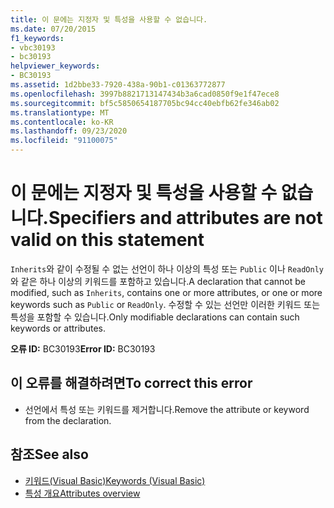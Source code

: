 ```yaml
---
title: 이 문에는 지정자 및 특성을 사용할 수 없습니다.
ms.date: 07/20/2015
f1_keywords:
- vbc30193
- bc30193
helpviewer_keywords:
- BC30193
ms.assetid: 1d2bbe33-7920-438a-90b1-c01363772877
ms.openlocfilehash: 3997b8821713147434b3a6cad0850f9e1f47ece8
ms.sourcegitcommit: bf5c5850654187705bc94cc40ebfb62fe346ab02
ms.translationtype: MT
ms.contentlocale: ko-KR
ms.lasthandoff: 09/23/2020
ms.locfileid: "91100075"
---
```

# <a name="specifiers-and-attributes-are-not-valid-on-this-statement"></a><span data-ttu-id="20372-102">이 문에는 지정자 및 특성을 사용할 수 없습니다.</span><span class="sxs-lookup"><span data-stu-id="20372-102">Specifiers and attributes are not valid on this statement</span></span>

<span data-ttu-id="20372-103">`Inherits`와 같이 수정될 수 없는 선언이 하나 이상의 특성 또는 `Public` 이나 `ReadOnly`와 같은 하나 이상의 키워드를 포함하고 있습니다.</span><span class="sxs-lookup"><span data-stu-id="20372-103">A declaration that cannot be modified, such as `Inherits`, contains one or more attributes, or one or more keywords such as `Public` or `ReadOnly`.</span></span> <span data-ttu-id="20372-104">수정할 수 있는 선언만 이러한 키워드 또는 특성을 포함할 수 있습니다.</span><span class="sxs-lookup"><span data-stu-id="20372-104">Only modifiable declarations can contain such keywords or attributes.</span></span>  
  
 <span data-ttu-id="20372-105">**오류 ID:** BC30193</span><span class="sxs-lookup"><span data-stu-id="20372-105">**Error ID:** BC30193</span></span>  
  
## <a name="to-correct-this-error"></a><span data-ttu-id="20372-106">이 오류를 해결하려면</span><span class="sxs-lookup"><span data-stu-id="20372-106">To correct this error</span></span>  
  
- <span data-ttu-id="20372-107">선언에서 특성 또는 키워드를 제거합니다.</span><span class="sxs-lookup"><span data-stu-id="20372-107">Remove the attribute or keyword from the declaration.</span></span>  
  
## <a name="see-also"></a><span data-ttu-id="20372-108">참조</span><span class="sxs-lookup"><span data-stu-id="20372-108">See also</span></span>

- [<span data-ttu-id="20372-109">키워드(Visual Basic)</span><span class="sxs-lookup"><span data-stu-id="20372-109">Keywords (Visual Basic)</span></span>](../language-reference/keywords/index.md)
- [<span data-ttu-id="20372-110">특성 개요</span><span class="sxs-lookup"><span data-stu-id="20372-110">Attributes overview</span></span>](../programming-guide/concepts/attributes/index.md)
